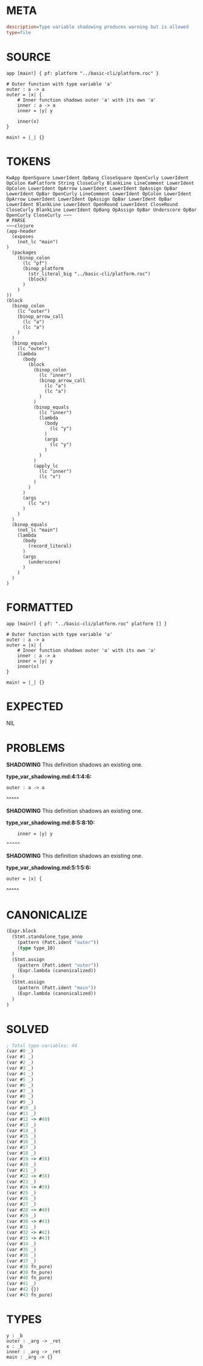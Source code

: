 # META
~~~ini
description=Type variable shadowing produces warning but is allowed
type=file
~~~
# SOURCE
~~~roc
app [main!] { pf: platform "../basic-cli/platform.roc" }

# Outer function with type variable 'a'
outer : a -> a
outer = |x| {
    # Inner function shadows outer 'a' with its own 'a'
    inner : a -> a
    inner = |y| y

    inner(x)
}

main! = |_| {}
~~~
# TOKENS
~~~text
KwApp OpenSquare LowerIdent OpBang CloseSquare OpenCurly LowerIdent OpColon KwPlatform String CloseCurly BlankLine LineComment LowerIdent OpColon LowerIdent OpArrow LowerIdent LowerIdent OpAssign OpBar LowerIdent OpBar OpenCurly LineComment LowerIdent OpColon LowerIdent OpArrow LowerIdent LowerIdent OpAssign OpBar LowerIdent OpBar LowerIdent BlankLine LowerIdent OpenRound LowerIdent CloseRound CloseCurly BlankLine LowerIdent OpBang OpAssign OpBar Underscore OpBar OpenCurly CloseCurly ~~~
# PARSE
~~~clojure
(app-header
  (exposes
    (not_lc "main")
)
  (packages
    (binop_colon
      (lc "pf")
      (binop_platform
        (str_literal_big "../basic-cli/platform.roc")
        (block)
      )
    )
))
(block
  (binop_colon
    (lc "outer")
    (binop_arrow_call
      (lc "a")
      (lc "a")
    )
  )
  (binop_equals
    (lc "outer")
    (lambda
      (body
        (block
          (binop_colon
            (lc "inner")
            (binop_arrow_call
              (lc "a")
              (lc "a")
            )
          )
          (binop_equals
            (lc "inner")
            (lambda
              (body
                (lc "y")
              )
              (args
                (lc "y")
              )
            )
          )
          (apply_lc
            (lc "inner")
            (lc "x")
          )
        )
      )
      (args
        (lc "x")
      )
    )
  )
  (binop_equals
    (not_lc "main")
    (lambda
      (body
        (record_literal)
      )
      (args
        (underscore)
      )
    )
  )
)
~~~
# FORMATTED
~~~roc
app [main!] { pf: "../basic-cli/platform.roc" platform [] }

# Outer function with type variable 'a'
outer : a -> a
outer = |x| {
	# Inner function shadows outer 'a' with its own 'a'
	inner : a -> a
	inner = |y| y
	inner(x)
}

main! = |_| {}
~~~
# EXPECTED
NIL
# PROBLEMS
**SHADOWING**
This definition shadows an existing one.

**type_var_shadowing.md:4:1:4:6:**
```roc
outer : a -> a
```
^^^^^


**SHADOWING**
This definition shadows an existing one.

**type_var_shadowing.md:8:5:8:10:**
```roc
    inner = |y| y
```
    ^^^^^


**SHADOWING**
This definition shadows an existing one.

**type_var_shadowing.md:5:1:5:6:**
```roc
outer = |x| {
```
^^^^^


# CANONICALIZE
~~~clojure
(Expr.block
  (Stmt.standalone_type_anno
    (pattern (Patt.ident "outer"))
    (type type_10)
  )
  (Stmt.assign
    (pattern (Patt.ident "outer"))
    (Expr.lambda (canonicalized))
  )
  (Stmt.assign
    (pattern (Patt.ident "main"))
    (Expr.lambda (canonicalized))
  )
)
~~~
# SOLVED
~~~clojure
; Total type variables: 44
(var #0 _)
(var #1 _)
(var #2 _)
(var #3 _)
(var #4 _)
(var #5 _)
(var #6 _)
(var #7 _)
(var #8 _)
(var #9 _)
(var #10 _)
(var #11 _)
(var #12 -> #40)
(var #13 _)
(var #14 _)
(var #15 _)
(var #16 _)
(var #17 _)
(var #18 _)
(var #19 -> #38)
(var #20 _)
(var #21 _)
(var #22 -> #38)
(var #23 _)
(var #24 -> #39)
(var #25 _)
(var #26 _)
(var #27 _)
(var #28 -> #40)
(var #29 _)
(var #30 -> #43)
(var #31 _)
(var #32 -> #42)
(var #33 -> #43)
(var #34 _)
(var #35 _)
(var #36 _)
(var #37 _)
(var #38 fn_pure)
(var #39 fn_pure)
(var #40 fn_pure)
(var #41 _)
(var #42 {})
(var #43 fn_pure)
~~~
# TYPES
~~~roc
y : _b
outer : _arg -> _ret
x : _b
inner : _arg -> _ret
main : _arg -> {}
~~~
